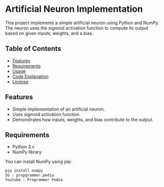 # Artificial Neuron Implementation

This project implements a simple artificial neuron using Python and NumPy. The neuron uses the sigmoid activation function to compute its output based on given inputs, weights, and a bias.

## Table of Contents

- [Features](#features)
- [Requirements](#requirements)
- [Usage](#usage)
- [Code Explanation](#code-explanation)
- [License](#license)

## Features

- Simple implementation of an artificial neuron.
- Uses sigmoid activation function.
- Demonstrates how inputs, weights, and bias contribute to the output.

## Requirements

- Python 3.x
- NumPy library

You can install NumPy using pip:

```bash
pip install numpy
IG : propgrammer.pedia
Youtube : Programmer Pedia
